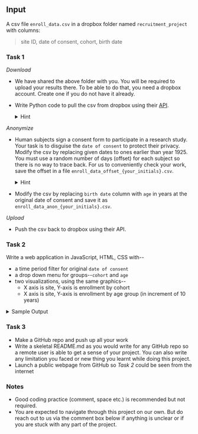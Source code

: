 ## Input
A csv file `enroll_data.csv` in a dropbox folder named `recruitment_project` with columns:
> site ID, date of consent, cohort, birth date


### Task 1
*Download*
* We have shared the above folder with you. You will be required to upload your results there. To be able to do that, you need a dropbox account. Create one if you do not have it already.
* Write Python code to pull the csv from dropbox using their [API](https://github.com/dropbox/dropbox-sdk-python).

  <details>
  <summary>Hint</summary>
  
    * `upload()` and `download()` examples at https://github.com/dropbox/dropbox-sdk-python/blob/main/example/updown.py
    
    * Remember to include `/` to access a folder via the API i.e. `/recruitment_project`
  </details>
  
*Anonymize*
* Human subjects sign a consent form to participate in a research study. Your task is to disguise the `date of consent` to protect their privacy. Modify the csv by replacing given dates to ones earlier than year 1925. You must use a random number of days (offset) for each subject so there is no way to trace back. For us to conveniently check your work, save the offset in a file `enroll_data_offset_{your_initials}.csv`.

  <details>
  <summary>Hint</summary>
  
    `enroll_data_offset_{your_initials}.csv` should look like:
    
    |	| days_offset |
    |-|-|
    | 1	| 35041 |
    | 2	| 35049 |
    | 3	| 35055 |
    | .	| ... |
      
  </details>

* Modify the csv by replacing `birth date` column with `age` in years at the original date of consent and save it as `enroll_data_anon_{your_initials}.csv`.

*Upload*
* Push the csv back to dropbox using their API.


### Task 2
Write a web application in JavaScript, HTML, CSS with--
 * a time period filter for original `date of consent`
 * a drop down menu for groups--`cohort` and `age`
 * two visualizations, using the same graphics--
   * X axis is site, Y-axis is enrollment by cohort
   * X axis is site, Y-axis is enrollment by age group (in increment of 10 years)

  <details>
  <summary>Sample Output</summary>
  
  * The Y-Axis represents the total enrollment after `Group By` and `Time Period` controls are applied.
  * There are two cohorts--CHR and HC. Hence, in the following example, there are two legends. When displaying groups by age, add as many legends as the number of groups.
  * Numbers overlaid on the bar segments represent the percentage of the entire bar height covered by that segment.
  * *Hint*--for filling segments of a single bar, you can use SVG elements `defs` and `linearGradient`. But you can also plot multiple bars contiguously. If you do the latter and you have a hard time cacluating coordinates, just flip X and Y axes i.e. display the enrollment on X-axis and sites on Y-axis.
  * Time Period filter is over the original `date of consent`. This task is different from anonymization so we ask that you to use the originals.
  * Sample shows fictitious numbers and site names, do not let them confuse you


  ![image](https://user-images.githubusercontent.com/35086881/112389870-cc5f9d00-8ccb-11eb-8c34-df2bd8770d1d.png)
  
  </details>

### Task 3
* Make a GitHub repo and push up all your work
* Write a skeletal README.md as you would write for any GitHub repo so a remote user is able to get a sense of your project. You can also write any limitation you faced or new thing you learnt while doing this project.
* Launch a public webpage from GitHub so *Task 2* could be seen from the internet


### Notes
* Good coding practice (comment, space etc.) is recommended but not required.
* You are expected to navigate through this project on our own. But do reach out to us via the comment box below if anything is unclear or if you are stuck with any part of the project.
